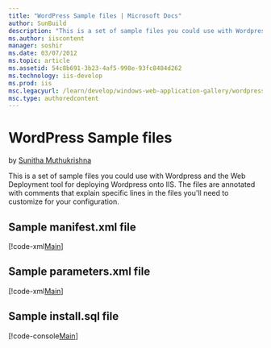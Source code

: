 ```yaml
---
title: "WordPress Sample files | Microsoft Docs"
author: SunBuild
description: "This is a set of sample files you could use with Wordpress and the Web Deployment tool for deploying Wordpress onto IIS. The files are annotated with comment..."
ms.author: iiscontent
manager: soshir
ms.date: 03/07/2012
ms.topic: article
ms.assetid: 54c8b691-3b23-4af5-998e-93fc8484d262
ms.technology: iis-develop
ms.prod: iis
msc.legacyurl: /learn/develop/windows-web-application-gallery/wordpress-sample-files
msc.type: authoredcontent
---
```

WordPress Sample files
====================
by [Sunitha Muthukrishna](https://github.com/SunBuild)

This is a set of sample files you could use with Wordpress and the Web Deployment tool for deploying Wordpress onto IIS. The files are annotated with comments that explain specific lines in the files you'll need to customize for your configuration.

## Sample manifest.xml file

[!code-xml[Main](wordpress-sample-files/samples/sample1.xml)]

## Sample parameters.xml file

[!code-xml[Main](wordpress-sample-files/samples/sample2.xml)]

## Sample install.sql file

[!code-console[Main](wordpress-sample-files/samples/sample3.cmd)]
